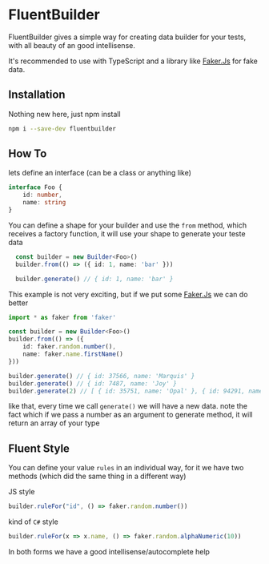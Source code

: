 # FluentBuilder

FluentBuilder gives a simple way for creating data builder for your tests, with all beauty of an good intellisense.

It's recommended to use with TypeScript and a library like [Faker.Js](https://github.com/marak/Faker.js/) for fake data.

## Installation

Nothing new here, just npm install
```sh
npm i --save-dev fluentbuilder
```

## How To

lets define an interface (can be a class or anything like)

```ts
interface Foo {
    id: number,
    name: string
}
```

You can define a shape for your builder and use the `from` method, which receives a factory function, it will use your shape to generate your teste data 

```ts
  const builder = new Builder<Foo>()
  builder.from(() => ({ id: 1, name: 'bar' }))

  builder.generate() // { id: 1, name: 'bar' }
```

This example is not very exciting, but if we put some [Faker.Js](https://github.com/marak/Faker.js/) we can do better

```ts
import * as faker from 'faker'

const builder = new Builder<Foo>()
builder.from(() => ({ 
    id: faker.random.number(),
    name: faker.name.firstName()
}))

builder.generate() // { id: 37566, name: 'Marquis' }
builder.generate() // { id: 7487, name: 'Joy' }
builder.generate(2) // [ { id: 35751, name: 'Opal' }, { id: 94291, name: 'Savion' } ]
```

like that, every time we call `generate()` we will have a new data. note the fact which if we pass a number as an argument to generate method, it will return an array of your type

## Fluent Style

You can define your value `rules` in an individual way, for it we have two methods (which did the same thing in a different way)

JS style
```ts
builder.ruleFor("id", () => faker.random.number())
```

kind of `C#` style
```ts
builder.ruleFor(x => x.name, () => faker.random.alphaNumeric(10))
```

In both forms we have a good intellisense/autocomplete help




